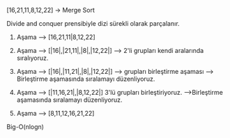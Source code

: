 [16,21,11,8,12,22] -> Merge Sort

Divide and conquer prensibiyle dizi sürekli olarak parçalanır.

1. Aşama --> [16,21,11|8,12,22]

2. Aşama --> [|16|,|21,11|,|8|,|12,22|] --> 2'li grupları kendi aralarında sıralıyoruz.

3. Aşama --> [|16|,|11,21|,|8|,|12,22|] --> grupları birleştirme aşaması --> Birleştirme aşamasında sıralamayı düzenliyoruz.

4. Aşama --> [|11,16,21|,|8,12,22|] 3'lü grupları birleştiriyoruz. -->Birleştirme aşamasında sıralamayı düzenliyoruz.

5. Aşama --> [8,11,12,16,21,22]

Big-O(nlogn) 